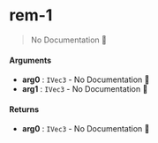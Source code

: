 # rem\-1

> No Documentation 🚧

#### Arguments

- **arg0** : `IVec3` \- No Documentation 🚧
- **arg1** : `IVec3` \- No Documentation 🚧

#### Returns

- **arg0** : `IVec3` \- No Documentation 🚧